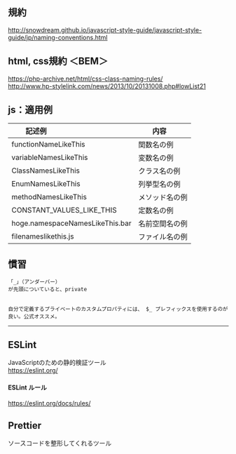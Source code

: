 
## 規約
http://snowdream.github.io/javascript-style-guide/javascript-style-guide/jp/naming-conventions.html


## html, css規約  ＜BEM＞
https://php-archive.net/html/css-class-naming-rules/      
http://www.hp-stylelink.com/news/2013/10/20131008.php#lowList21      

## js：適用例
|　　記述例                         |　　内容          |
|:----------------------------------|:-----------------|
|  functionNameLikeThis             |  関数名の例      |
|  variableNamesLikeThis            |  変数名の例      |
|  ClassNamesLikeThis               |  クラス名の例    |
|  EnumNamesLikeThis                |  列挙型名の例    |
|  methodNamesLikeThis              |  メソッド名の例  |
|  CONSTANT_VALUES_LIKE_THIS        |  定数名の例      |
|  hoge.namespaceNamesLikeThis.bar  |  名前空間名の例  |
|  filenameslikethis.js             |  ファイル名の例  |



## 慣習
```
「_」（アンダーバー）
が先頭についていると、private


自分で定義するプライベートのカスタムプロパティには、 $_ プレフィックスを使用するのが良い。公式オススメ。
```

________________________________________________
## ESLint
JavaScriptのための静的検証ツール  
https://eslint.org/

#### ESLint ルール
https://eslint.org/docs/rules/


## Prettier
ソースコードを整形してくれるツール




